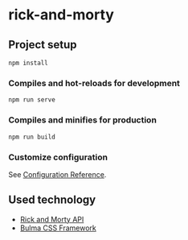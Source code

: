 # rick-and-morty

## Project setup
```
npm install
```

### Compiles and hot-reloads for development
```
npm run serve
```

### Compiles and minifies for production
```
npm run build
```

### Customize configuration
See [Configuration Reference](https://cli.vuejs.org/config/).

## Used technology
- [Rick and Morty API](https://rickandmortyapi.com/)
- [Bulma CSS Framework](https://bulma.io/)